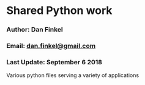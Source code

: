 # Shared Python work
### Author: Dan Finkel
### Email: dan.finkel@gmail.com
### Last Update: September 6 2018
Various python files serving a variety of applications
